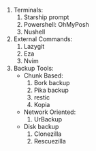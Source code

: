 1. Terminals:
	1. Starship prompt
	2. Powershell: OhMyPosh
	3. Nushell
2. External Commands:
	1. Lazygit
	2. Eza
	3. Nvim
3. Backup Tools:
	- Chunk Based:
		1. Bork backup
		2. Pika backup
		3. restic
		4. Kopia
	- Network Oriented:
		1. UrBackup
	- Disk backup
		1. Clonezilla
		2. Rescuezilla
	
	